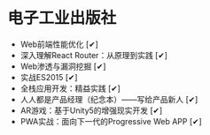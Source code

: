 # 电子工业出版社
- Web前端性能优化  [✔]
- 深入理解React Router：从原理到实践  [✔]
- Web渗透与漏洞挖掘  [✔]
- 实战ES2015  [✔]
- 全栈应用开发：精益实践  [✔]
- 人人都是产品经理（纪念本）——写给产品新人  [✔]
- AR游戏：基于Unity5的增强现实开发  [✔]
- PWA实战：面向下一代的Progressive Web APP  [✔]
